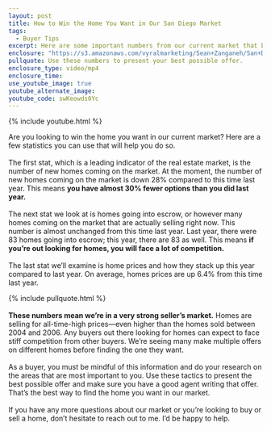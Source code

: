 ```yaml
---
layout: post
title: How to Win the Home You Want in Our San Diego Market
tags:
  - Buyer Tips
excerpt: Here are some important numbers from our current market that buyers should be mindful of when they’re out looking for homes.
enclosure: "https://s3.amazonaws.com/vyralmarketing/Sean+Zanganeh/San+Diego%2C+CA+Real+Estate+How's+the+Market.mp4"
pullquote: Use these numbers to present your best possible offer.
enclosure_type: video/mp4
enclosure_time:
use_youtube_image: true
youtube_alternate_image:
youtube_code: swKeowds0Yc
---
```



{% include youtube.html %}

Are you looking to win the home you want in our current market? Here are a few statistics you can use that will help you do so.&nbsp;
<br>&nbsp;
<br>The first stat, which is a leading indicator of the real estate market, is the number of new homes coming on the market. At the moment, the number of new homes coming on the market is down 28% compared to this time last year. This means **you have almost 30% fewer options than you did last year.&nbsp;**
<br>&nbsp;
<br>The next stat we look at is homes going into escrow, or however many homes coming on the market that are actually selling right now. This number is almost unchanged from this time last year. Last year, there were 83 homes going into escrow; this year, there are 83 as well. This means **if you’re out looking for homes, you will face a lot of competition.&nbsp;**
<br>&nbsp;
<br>The last stat we’ll examine is home prices and how they stack up this year compared to last year. On average, homes prices are up 6.4% from this time last year.&nbsp;

{% include pullquote.html %}
<br>&nbsp;
<br>**These numbers mean we’re in a very strong seller’s market.** Homes are selling for all-time-high prices—even higher than the homes sold between 2004 and 2006. Any buyers out there looking for homes can expect to face stiff competition from other buyers. We’re seeing many make multiple offers on different homes before finding the one they want.&nbsp;
<br>&nbsp;
<br>As a buyer, you must be mindful of this information and do your research on the areas that are most important to you. Use these tactics to present the best possible offer and make sure you have a good agent writing that offer. That’s the best way to find the home you want in our market.&nbsp;
<br>&nbsp;
<br>If you have any more questions about our market or you’re looking to buy or sell a home, don’t hesitate to reach out to me. I’d be happy to help.